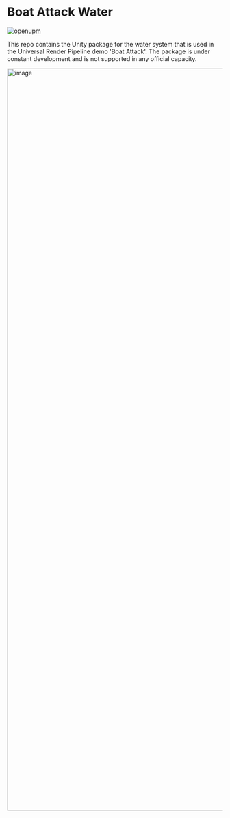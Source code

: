 # Boat Attack Water
[![openupm](https://img.shields.io/npm/v/com.littlebigfun.addressable-importer?label=openupm&registry_uri=https://package.openupm.com)](https://openupm.com/packages/com.littlebigfun.addressable-importer/)

This repo contains the Unity package for the water system that is used in the Universal Render Pipeline demo 'Boat Attack'.
The package is under constant development and is not supported in any official capacity.

<img width="1734" alt="image" src="https://user-images.githubusercontent.com/9811576/140533647-cb99836c-64ce-485f-9cce-344f4836212b.png">
